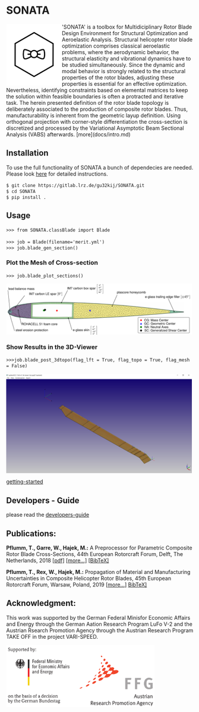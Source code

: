 # SONATA
<img src="docs/img/logo_wframe.png" align="left"  width="150">
'SONATA' is a toolbox for Multidiciplinary Rotor Blade Design Environment for Structural Optimization and Aeroelastic Analysis.
Structural helicopter rotor blade optimization comprises classical aeroelastic problems, where the aerodynamic behavior, the structural elasticity and vibrational dynamics have to be studied simultaneously. 
Since the dynamic and modal behavior is strongly related to the structural properties of the rotor blades, adjusting these properties is essential for an effective optimization. 
Nevertheless, identifying constraints based on elemental matrices to keep the solution within feasible boundaries is often a protracted and iterative task. 
The herein presented definition of the rotor blade topology is deliberately associated to the production of composite rotor blades. 
Thus, manufacturability is inherent from the geometric layup definition. Using orthogonal projection with corner-style differentiation the cross-section is discretized and processed by the Variational Asymptotic Beam Sectional Analysis (VABS) afterwards. [more](docs/intro.md)

## Installation
To use the full functionality of SONATA a bunch of dependecies are needed. Please look [here](docs/installation.md) for detailed instructions.

```
$ git clone https://gitlab.lrz.de/gu32kij/SONATA.git
$ cd SONATA
$ pip install .
```


## Usage

```
>>> from SONATA.classBlade import Blade

>>> job = Blade(filename='merit.yml')
>>> job.blade_gen_section()
```

### Plot the Mesh of Cross-section
```
>>> job.blade_plot_sections()
```
<img src="docs/img/2dmesh.png" align="center"  width="500">


### Show Results in the 3D-Viewer
```
>>>job.blade_post_3dtopo(flag_lft = True, flag_topo = True, flag_mesh = False)
```
<img src="docs/img/post_3dtopo.png" align="center"  width="500">

[getting-started](docs/getting_started.md)

## Developers - Guide
please read the [developers-guide](docs/developer-guide.md)

## Publications:

**Pflumm, T., Garre, W., Hajek, M.:** A Preprocessor for Parametric Composite Rotor Blade Cross-Sections, 44th European Rotorcraft Forum, Delft, The Netherlands, 2018  [[pdf]](docs/Pflumm,%20T.%20-%20A%20Preprocessor%20for%20Parametric%20Composite%20Rotor%20Blade%20Cross-Sections%20(2018,%20ERF).pdf) [[more…\]](https://mediatum.ub.tum.de/604993?query=Pflumm&show_id=1455385) [[BibTeX\]](https://mediatum.ub.tum.de/export/1455385/bibtex)

**Pflumm, T., Rex, W., Hajek, M.:** Propagation of Material and Manufacturing Uncertainties in Composite Helicopter Rotor Blades, 45th European Rotorcraft Forum, Warsaw, Poland, 2019 [[more…\]](https://mediatum.ub.tum.de/1520025) [BibTeX\]](https://mediatum.ub.tum.de/export/1520025/bibtex)


## Acknowledgment:

This work was supported by the German Federal Minisfor Economic Affairs and Energy through the German Aation Research Program LuFo V-2 and the Austrian Rsearch Promotion Agency through the Austrian Research Program TAKE OFF in the project VARI-SPEED.

<img src="docs/img/acknowledgment.png" width="400">

